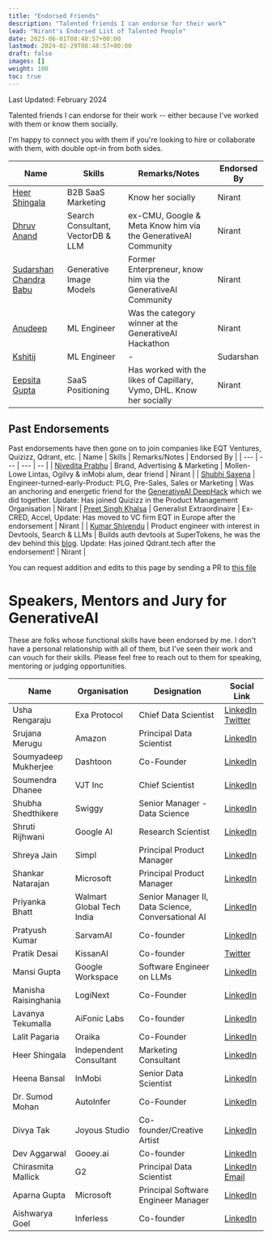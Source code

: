 ```yaml
---
title: "Endorsed Friends"
description: "Talented friends I can endorse for their work"
lead: "Nirant's Endorsed List of Talented People"
date: 2023-06-01T08:48:57+00:00
lastmod: 2024-02-29T08:48:57+00:00
draft: false
images: []
weight: 100
toc: true
---
```

Last Updated: February 2024

Talented friends I can endorse for their work -- either because I've worked with them or know them socially.

I'm happy to connect you with them if you're looking to hire or collaborate with them, with double opt-in from both sides.

| Name | Skills | Remarks/Notes | Endorsed By |
| --- | --- | --- | -- |
| [Heer Shingala](https://www.linkedin.com/in/heer-shingala/?originalSubdomain=in) | B2B SaaS Marketing | Know her socially | Nirant |
| [Dhruv Anand](https://www.linkedin.com/in/dhruv-anand-ainorthstartech/) | Search Consultant, VectorDB & LLM | ex-CMU, Google & Meta Know him via the GenerativeAI Community | Nirant |
| [Sudarshan Chandra Babu](https://www.linkedin.com/in/cbsudux/) | Generative Image Models | Former Enterpreneur, know him via the GenerativeAI Community | Nirant |
| [Anudeep](https://www.linkedin.com/in/anudeepyegireddi/) | ML Engineer | Was the category winner at the GenerativeAI Hackathon | Nirant |
| [Kshitij](https://www.linkedin.com/in/agrawalkshitij/) | ML Engineer | - | Sudarshan |
| [Eepsita Gupta](https://www.linkedin.com/in/eepsita/) | SaaS Positioning | Has worked with the likes of Capillary, Vymo, DHL. Know her socially | Nirant |


## Past Endorsements

Past endorsements have then gone on to join companies like EQT Ventures, Quizizz, Qdrant, etc.
| Name | Skills | Remarks/Notes | Endorsed By |
| --- | --- | --- | -- |
| [Nivedita Prabhu](https://www.linkedin.com/in/niveditaprabhu/) | Brand, Advertising & Marketing | Mollen-Lowe Lintas, Ogilvy & inMobi alum, dear friend | Nirant |
| [Shubhi Saxena](https://www.linkedin.com/in/shubhi-saxena-28241975/) | Engineer-turned-early-Product: PLG, Pre-Sales, Sales or Marketing | Was an anchoring and energetic friend for the [GenerativeAI DeepHack](https://nirantk.com/deephackdemos) which we did together. Update: Has joined Quizizz in the Product Management Organisation | Nirant
| [Preet Singh Khalsa](https://www.linkedin.com/in/psk97/) | Generalist Extraordinaire | Ex-CRED, Accel, Update: Has moved to VC firm EQT in Europe after the endorsement | Nirant | 
| [Kumar Shivendu](https://www.linkedin.com/in/kshivendu/) | Product engineer with interest in Devtools, Search & LLMs | Builds auth devtools at SuperTokens, he was the dev behind this [blog](https://nirantk.com/writing/pgvector-vs-qdrant/). Update: Has joined Qdrant.tech after the endorsement! | Nirant |

You can request addition and edits to this page by sending a PR to [this file](https://github.com/NirantK/nirantk.github.io/blob/main/content/en/endorsed.md)

# Speakers, Mentors and Jury for GenerativeAI

These are folks whose functional skills have been endorsed by me. I don't have a personal relationship with all of them, but I've seen their work and can vouch for their skills. Please feel free to reach out to them for speaking, mentoring or judging opportunities.

| Name                | Organisation            | Designation                          | Social Link                                                                                                        |
|---------------------|-------------------------|--------------------------------------|--------------------------------------------------------------------------------------------------------------------|
| Usha Rengaraju      | Exa Protocol            | Chief Data Scientist                 | [LinkedIn](https://www.linkedin.com/in/usha-rengaraju-b570b7a2/) [Twitter](https://twitter.com/URengaraju)         |
| Srujana Merugu      | Amazon                  | Principal Data Scientist             | [LinkedIn](https://www.linkedin.com/in/srujana-merugu-a7243819/?originalSubdomain=in)                              |
| Soumyadeep Mukherjee| Dashtoon                | Co-Founder                           | [LinkedIn](https://www.linkedin.com/in/soumyadeepmukherjee/?originalSubdomain=in)                                  |
| Soumendra Dhanee    | VJT Inc                 | Chief Scientist                      | [LinkedIn](https://www.linkedin.com/in/soumendradhanee/?originalSubdomain=in)                                      |
| Shubha Shedthikere  | Swiggy                  | Senior Manager - Data Science        | [LinkedIn](https://www.linkedin.com/in/shubha-shedthikere-233a3814/)                                               |
| Shruti Rijhwani     | Google AI               | Research Scientist                   | [LinkedIn](https://www.linkedin.com/in/shrutirijhwani/)                                                            |
| Shreya Jain         | Simpl                   | Principal Product Manager            | [LinkedIn](https://www.linkedin.com/in/shreya-jain24/?originalSubdomain=in)                                        |
| Shankar Natarajan   | Microsoft               | Principal Product Manager            | [LinkedIn](https://www.linkedin.com/in/shankar-natarajan-0314b511/)                                                |
| Priyanka Bhatt      | Walmart Global Tech India| Senior Manager II, Data Science, Conversational AI | [LinkedIn](https://www.linkedin.com/in/priyanka-bhatt/)                        |
| Pratyush Kumar      | SarvamAI                | Co-founder                           | [LinkedIn](https://www.linkedin.com/in/pratyush-kumar-8844a8a3/)                                                    |
| Pratik Desai        | KissanAI                | Co-founder                           | [Twitter](https://twitter.com/chheplo?lang=en)                                                                      |
| Mansi Gupta         | Google Workspace        | Software Engineer on LLMs            | [LinkedIn](https://www.linkedin.com/in/immansigupta/)                                                               |
| Manisha Raisinghania| LogiNext                | Co-Founder                           | [LinkedIn](https://www.linkedin.com/in/manisha-raisinghani/?originalSubdomain=in)                                   |
| Lavanya Tekumalla   | AiFonic Labs            | Co-founder                           | [LinkedIn](https://www.linkedin.com/in/lavanyats/)                                                                   |
| Lalit Pagaria       | Oraika                  | Co-Founder                           | [LinkedIn](https://www.linkedin.com/in/lalitpagaria/?originalsubdomain=in)                                          |
| Heer Shingala       | Independent Consultant  | Marketing Consultant                 | [LinkedIn](https://www.linkedin.com/in/heer-shingala/)                                                               |
| Heena Bansal        | InMobi                  | Senior Data Scientist                | [LinkedIn](https://www.linkedin.com/in/heenabansal/)                                                                 |
| Dr. Sumod Mohan     | AutoInfer               | Co-Founder                           | [LinkedIn](https://www.linkedin.com/in/sumod-k-mohan-3a30127/?originalSubdomain=in)                                 |
| Divya Tak           | Joyous Studio           | Co-founder/Creative Artist           | [LinkedIn](https://www.linkedin.com/in/divya-tak-56019522/?originalSubdomain=in)                                    |
| Dev Aggarwal        | Gooey.ai                | Co-founder                           | [LinkedIn](https://www.linkedin.com/in/dev-aggarwal-3616a0179/?originalSubdomain=in)                                |
| Chirasmita Mallick  | G2                      | Principal Data Scientist             | [LinkedIn](https://www.linkedin.com/in/chirasmitamallick/) [Email](mailto:hi@chirasmita.com)                        |
| Aparna Gupta        | Microsoft               | Principal Software Engineer Manager  | [LinkedIn](https://www.linkedin.com/in/aparanagupta/)                                                               |
| Aishwarya Goel      | Inferless               | Co-founder                           | [LinkedIn](https://www.linkedin.com/in/aishwarya-goel/?originalSubdomain=in)                                        |
